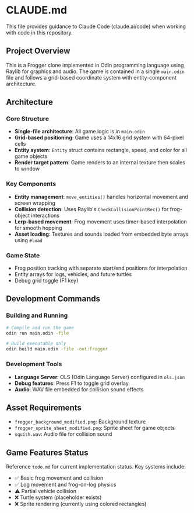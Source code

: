 # CLAUDE.md

This file provides guidance to Claude Code (claude.ai/code) when working with code in this repository.

## Project Overview

This is a Frogger clone implemented in Odin programming language using Raylib for graphics and audio. The game is contained in a single `main.odin` file and follows a grid-based coordinate system with entity-component architecture.

## Architecture

### Core Structure
- **Single-file architecture**: All game logic is in `main.odin`
- **Grid-based positioning**: Game uses a 14x16 grid system with 64-pixel cells
- **Entity system**: `Entity` struct contains rectangle, speed, and color for all game objects
- **Render target pattern**: Game renders to an internal texture then scales to window

### Key Components
- **Entity management**: `move_entities()` handles horizontal movement and screen wrapping
- **Collision detection**: Uses Raylib's `CheckCollisionPointRec()` for frog-object interactions  
- **Lerp-based movement**: Frog movement uses timer-based interpolation for smooth hopping
- **Asset loading**: Textures and sounds loaded from embedded byte arrays using `#load`

### Game State
- Frog position tracking with separate start/end positions for interpolation
- Entity arrays for logs, vehicles, and future turtles
- Debug grid toggle (F1 key)

## Development Commands

### Building and Running
```bash
# Compile and run the game
odin run main.odin -file

# Build executable only
odin build main.odin -file -out:frogger
```

### Development Tools
- **Language Server**: OLS (Odin Language Server) configured in `ols.json`
- **Debug features**: Press F1 to toggle grid overlay
- **Audio**: WAV file embedded for collision sound effects

## Asset Requirements
- `frogger_background_modified.png`: Background texture
- `frogger_sprite_sheet_modified.png`: Sprite sheet for game objects
- `squish.wav`: Audio file for collision sound

## Game Features Status
Reference `todo.md` for current implementation status. Key systems include:
- ✅ Basic frog movement and collision
- ✅ Log movement and frog-on-log physics
- ⚠️ Partial vehicle collision
- ❌ Turtle system (placeholder exists)
- ❌ Sprite rendering (currently using colored rectangles)
